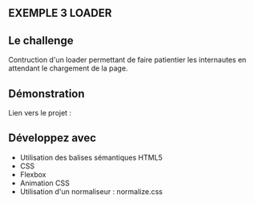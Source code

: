 ## EXEMPLE 3 LOADER

## Le challenge

Contruction d'un loader permettant de faire patientier les internautes en attendant le chargement de la page.

## Démonstration

Lien vers le projet :

## Développez avec

- Utilisation des balises sémantiques HTML5
- CSS
- Flexbox
- Animation CSS
- Utilisation d'un normaliseur : normalize.css
